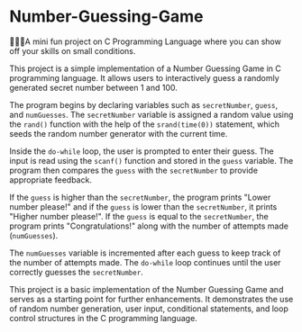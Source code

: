 # Number-Guessing-Game


👨🏻‍💻A mini fun project on C Programming Language where you can show off your skills on small conditions.


This project is a simple implementation of a Number Guessing Game in C programming language. It allows users to interactively guess a randomly generated secret number between 1 and 100.

The program begins by declaring variables such as `secretNumber`, `guess`, and `numGuesses`. The `secretNumber` variable is assigned a random value using the `rand()` function with the help of the `srand(time(0))` statement, which seeds the random number generator with the current time.

Inside the `do-while` loop, the user is prompted to enter their guess. The input is read using the `scanf()` function and stored in the `guess` variable. The program then compares the `guess` with the `secretNumber` to provide appropriate feedback.

If the `guess` is higher than the `secretNumber`, the program prints "Lower number please!" and if the `guess` is lower than the `secretNumber`, it prints "Higher number please!". If the `guess` is equal to the `secretNumber`, the program prints "Congratulations!" along with the number of attempts made (`numGuesses`).

The `numGuesses` variable is incremented after each guess to keep track of the number of attempts made. The `do-while` loop continues until the user correctly guesses the `secretNumber`.

This project is a basic implementation of the Number Guessing Game and serves as a starting point for further enhancements. It demonstrates the use of random number generation, user input, conditional statements, and loop control structures in the C programming language.
